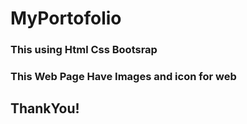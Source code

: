 # MyPortofolio
### This using Html Css Bootsrap
### This Web Page Have Images and icon for web
## ThankYou!
